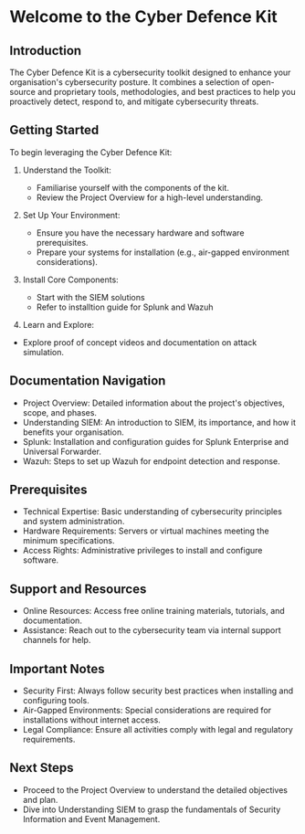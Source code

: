 # Welcome to the Cyber Defence Kit

## Introduction
The Cyber Defence Kit is a cybersecurity toolkit designed to enhance your organisation's cybersecurity posture. It combines a selection of open-source and proprietary tools, methodologies, and best practices to help you proactively detect, respond to, and mitigate cybersecurity threats.

## Getting Started
To begin leveraging the Cyber Defence Kit:

1. Understand the Toolkit:
    - Familiarise yourself with the components of the kit.
    - Review the Project Overview for a high-level understanding.

2. Set Up Your Environment:
    - Ensure you have the necessary hardware and software prerequisites.
    - Prepare your systems for installation (e.g., air-gapped environment considerations).

3. Install Core Components:
    - Start with the SIEM solutions
    - Refer to installtion guide for Splunk and Wazuh

4. Learn and Explore:
- Explore proof of concept videos and documentation on attack simulation.

## Documentation Navigation
- Project Overview: Detailed information about the project's objectives, scope, and phases.
- Understanding SIEM: An introduction to SIEM, its importance, and how it benefits your organisation.
- Splunk: Installation and configuration guides for Splunk Enterprise and Universal Forwarder.
- Wazuh: Steps to set up Wazuh for endpoint detection and response.

## Prerequisites
- Technical Expertise: Basic understanding of cybersecurity principles and system administration.
- Hardware Requirements: Servers or virtual machines meeting the minimum specifications.
- Access Rights: Administrative privileges to install and configure software.

## Support and Resources
- Online Resources: Access free online training materials, tutorials, and documentation.
- Assistance: Reach out to the cybersecurity team via internal support channels for help.

## Important Notes
- Security First: Always follow security best practices when installing and configuring tools.
- Air-Gapped Environments: Special considerations are required for installations without internet access.
- Legal Compliance: Ensure all activities comply with legal and regulatory requirements.

## Next Steps
- Proceed to the Project Overview to understand the detailed objectives and plan.
- Dive into Understanding SIEM to grasp the fundamentals of Security Information and Event Management.